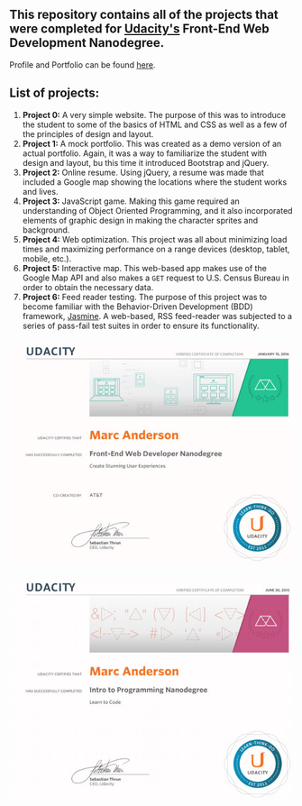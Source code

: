 ## This repository contains all of the projects that were completed for [Udacity's](https://www.udacity.com) Front-End Web Development Nanodegree.

Profile and Portfolio can be found [here](https://profiles.udacity.com/u/marcanderson).

## List of projects:
1. **Project 0:** A very simple website. The purpose of this was to introduce the student to some of the basics of HTML and CSS as well as a few of the principles of design and layout.
2. **Project 1:** A mock portfolio. This was created as a demo version of an actual portfolio. Again, it was a way to familiarize the student with design and layout, bu this time it introduced Bootstrap and jQuery.
3. **Project 2:** Online resume. Using jQuery, a resume was made that included a Google map showing the locations where the student works and lives.
4. **Project 3:** JavaScript game. Making this game required an understanding of Object Oriented Programming, and it also incorporated elements of graphic design in making the character sprites and background.
5. **Project 4:** Web optimization. This project was all about minimizing load times and maximizing performance on a range devices (desktop, tablet, mobile, etc.).
6. **Project 5:** Interactive map. This web-based app makes use of the Google Map API and also makes a `GET` request to U.S. Census Bureau in order to obtain the necessary data.
7. **Project 6:** Feed reader testing. The purpose of this project was to become familiar with the Behavior-Driven Development (BDD) framework, [Jasmine](http://jasmine.github.io/). A web-based, RSS feed-reader was subjected to a series of pass-fail test suites in order to ensure its functionality.

##
![Front End Web Developer Certificate](https://github.com/marc1981/Udacity-FEND/blob/master/FEND.jpg)

##
![Intro to Programming Certificate](https://github.com/marc1981/Udacity-FEND/blob/master/Intro-to-Programming.jpg)
